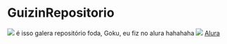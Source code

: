 # GuizinRepositorio
![](https://media1.tenor.com/m/WTWd1tNVxzYAAAAC/goku.gif)
é isso galera repositório foda,
Goku,
eu fiz no alura hahahaha
![](https://media1.tenor.com/m/LO5LF4ge6jgAAAAC/teq-ultimate-gohan-teen-gohan.gif)
[Alura](https://www.alura.com.br)
